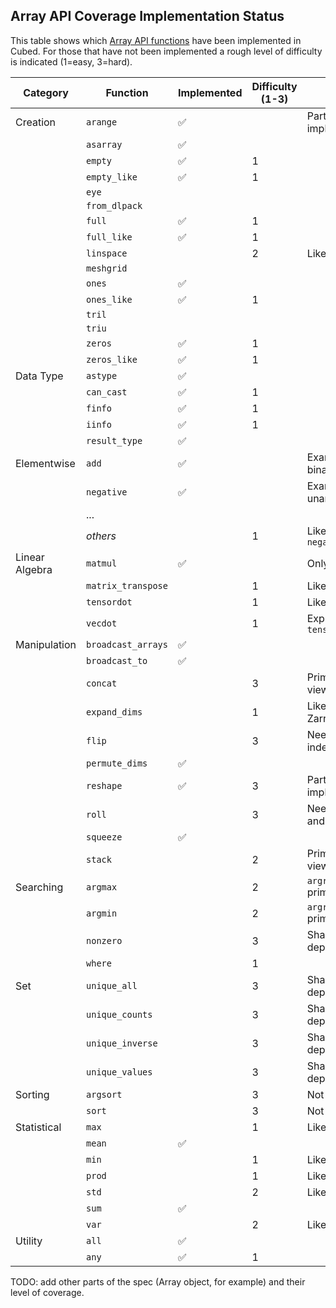 ## Array API Coverage Implementation Status

This table shows which [Array API functions](https://data-apis.org/array-api/latest/API_specification/index.html) have been implemented in Cubed. For those that have not been implemented a rough level of difficulty is indicated (1=easy, 3=hard).

| Category       | Function           | Implemented        | Difficulty (1-3) | Notes                        |
| -------------- | ------------------ | ------------------ | ---------------- | ---------------------------- |
| Creation       | `arange`           | :white_check_mark: |                  | Partial implementation       |
|                | `asarray`          | :white_check_mark: |                  |                              |
|                | `empty`            | :white_check_mark: | 1                |                              |
|                | `empty_like`       | :white_check_mark: | 1                |                              |
|                | `eye`              |                    |                  |                              |
|                | `from_dlpack`      |                    |                  |                              |
|                | `full`             | :white_check_mark: | 1                |                              |
|                | `full_like`        | :white_check_mark: | 1                |                              |
|                | `linspace`         |                    | 2                | Like `arange`                |
|                | `meshgrid`         |                    |                  |                              |
|                | `ones`             | :white_check_mark: |                  |                              |
|                | `ones_like`        | :white_check_mark: | 1                |                              |
|                | `tril`             |                    |                  |                              |
|                | `triu`             |                    |                  |                              |
|                | `zeros`            | :white_check_mark: | 1                |                              |
|                | `zeros_like`       | :white_check_mark: | 1                |                              |
| Data Type      | `astype`           | :white_check_mark: |                  |                              |
|                | `can_cast`         | :white_check_mark: | 1                |                              |
|                | `finfo`            | :white_check_mark: | 1                |                              |
|                | `iinfo`            | :white_check_mark: | 1                |                              |
|                | `result_type`      | :white_check_mark: |                  |                              |
| Elementwise    | `add`              | :white_check_mark: |                  | Example of a binary function |
|                | `negative`         | :white_check_mark: |                  | Example of a unary function  |
|                | ...                |                    |                  |                              |
|                | _others_           |                    | 1                | Like `add` or `negative`     |
| Linear Algebra | `matmul`           | :white_check_mark: |                  | Only 2D case                 |
|                | `matrix_transpose` |                    | 1                | Like Dask                    |
|                | `tensordot`        |                    | 1                | Like Dask                    |
|                | `vecdot`           |                    | 1                | Express using `tensordot`    |
| Manipulation   | `broadcast_arrays` | :white_check_mark: |                  |                              |
|                | `broadcast_to`     | :white_check_mark: |                  |                              |
|                | `concat`           |                    | 3                | Primitive (Zarr view)        |
|                | `expand_dims`      |                    | 1                | Like `squeeze` or Zarr view  |
|                | `flip`             |                    | 3                | Needs indexing               |
|                | `permute_dims`     | :white_check_mark: |                  |                              |
|                | `reshape`          | :white_check_mark: | 3                | Partial implementation       |
|                | `roll`             |                    | 3                | Needs `concat` and `reshape` |
|                | `squeeze`          | :white_check_mark: |                  |                              |
|                | `stack`            |                    | 2                | Primitive (Zarr view)        |
| Searching      | `argmax`           |                    | 2                | `argreduction` primitive     |
|                | `argmin`           |                    | 2                | `argreduction` primitive     |
|                | `nonzero`          |                    | 3                | Shape is data dependent      |
|                | `where`            |                    | 1                |                              |
| Set            | `unique_all`       |                    | 3                | Shape is data dependent      |
|                | `unique_counts`    |                    | 3                | Shape is data dependent      |
|                | `unique_inverse`   |                    | 3                | Shape is data dependent      |
|                | `unique_values`    |                    | 3                | Shape is data dependent      |
| Sorting        | `argsort`          |                    | 3                | Not in Dask                  |
|                | `sort`             |                    | 3                | Not in Dask                  |
| Statistical    | `max`              |                    | 1                | Like `sum`                   |
|                | `mean`             | :white_check_mark: |                  |                              |
|                | `min`              |                    | 1                | Like `sum`                   |
|                | `prod`             |                    | 1                | Like `sum`                   |
|                | `std`              |                    | 2                | Like `mean`                  |
|                | `sum`              | :white_check_mark: |                  |                              |
|                | `var`              |                    | 2                | Like `mean`                  |
| Utility        | `all`              | :white_check_mark: |                  |                              |
|                | `any`              | :white_check_mark: | 1                |                              |

TODO: add other parts of the spec (Array object, for example) and their level of coverage.

